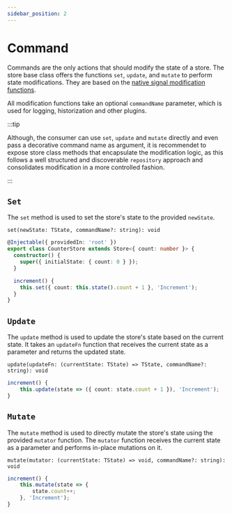 ```yaml
---
sidebar_position: 2
---
```


# Command

Commands are the only actions that should modify the state of a store. The store base class offers the functions `set`, `update`, and `mutate` to perform state modifications. They are based on the [native signal modification functions](https://angular.io/guide/signals#writable-signals).

All modification functions take an optional `commandName` parameter, which is used for logging, historization and other plugins.

:::tip

Although, the consumer can use `set`, `update` and `mutate` directly and even pass a decorative command name as argument, it is recommendet to expose store class methods that encapsulate the modification logic, as this follows a well structured and discoverable `repository` approach and consolidates modification in a more controlled fashion.

:::

## `Set`

The `set` method is used to set the store's state to the provided `newState`.

`set(newState: TState, commandName?: string): void`

```typescript
@Injectable({ providedIn: 'root' })
export class CounterStore extends Store<{ count: number }> {
  constructor() {
    super({ initialState: { count: 0 } });
  }

  increment() {
    this.set({ count: this.state().count + 1 }, 'Increment');
  }
}
```

## `Update`

The `update` method is used to update the store's state based on the current state. It takes an `updateFn` function that receives the current state as a parameter and returns the updated state.

`update(updateFn: (currentState: TState) => TState, commandName?: string): void`

```typescript
increment() {
    this.update(state => ({ count: state.count + 1 }), 'Increment');
}
```

## `Mutate`

The `mutate` method is used to directly mutate the store's state using the provided `mutator` function. The `mutator` function receives the current state as a parameter and performs in-place mutations on it.

`mutate(mutator: (currentState: TState) => void, commandName?: string): void`

```typescript
increment() {
    this.mutate(state => {
        state.count++;
    }, 'Increment');
}
```
